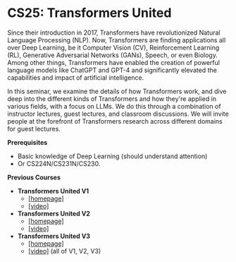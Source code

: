 # CS25: Transformers United
 Since their introduction in 2017, Transformers have revolutionized Natural Language Processing (NLP). Now, Transformers are finding applications all over Deep Learning, be it Computer Vision (CV), Reinforcement Learning (RL), Generative Adversarial Networks (GANs), Speech, or even Biology. Among other things, Transformers have enabled the creation of powerful language models like ChatGPT and GPT-4 and significantly elevated the capabilities and impact of artificial intelligence.

In this seminar, we examine the details of how Transformers work, and dive deep into the different kinds of Transformers and how they're applied in various fields, with a focus on LLMs. We do this through a combination of instructor lectures, guest lectures, and classroom discussions. We will invite people at the forefront of Transformers research across different domains for guest lectures. 

**Prerequisites**
- Basic knowledge of Deep Learning (should understand attention)
- Or CS224N/CS231N/CS230. 

**Previous Courses**
- **Transformers United V1**
  - [[homepage]](https://web.stanford.edu/class/cs25/prev_years/2021_fall/index.html)
  - [[video]](https://www.youtube.com/watch?v=P127jhj-8-Y&list=PLoROMvodv4rNiJRchCzutFw5ItR_Z27CM)
- **Transformers United V2**
  - [[homepage]](https://web.stanford.edu/class/cs25/prev_years/2023_winter/index.html)
  - [[video]](https://www.youtube.com/watch?v=XfpMkf4rD6E&list=PLVVTN-yNn8rvEwlY8ClxDUWeVPVfdifYj)
- **Transformers United V3**
  - [[homepage]](https://web.stanford.edu/class/cs25/)
  - [[video]](https://www.youtube.com/playlist?list=PLoROMvodv4rNiJRchCzutFw5ItR_Z27CM) (all of V1, V2, V3)